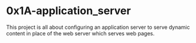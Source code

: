 # 0x1A-application_server

This project is all about configuring an application server to serve dynamic content in place of the web server which serves web pages.
